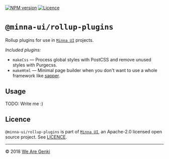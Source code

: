 <!-- markdownlint-disable first-line-h1 ol-prefix -->

[![NPM version](https://img.shields.io/npm/v/@minna-ui/rollup-plugins.svg)](https://www.npmjs.com/package/@minna-ui/rollup-plugins)
[![Licence](https://img.shields.io/npm/l/@minna-ui/rollup-plugins.svg)](https://github.com/WeAreGenki/minna-ui/blob/master/LICENCE)

# `@minna-ui/rollup-plugins`

Rollup plugins for use in [`Minna UI`](https://github.com/WeAreGenki/minna-ui) projects.

_Included plugins:_

- `makeCss` — Process global styles with PostCSS and remove unused styles with Purgecss.
- `makeHtml` — Minimal page builder when you don't want to use a whole framework like [sapper](https://sapper.svelte.technology).

## Usage

TODO: Write me :)

## Licence

`@minna-ui/rollup-plugins` is part of [`Minna UI`](https://github.com/WeAreGenki/minna-ui), an Apache-2.0 licensed open source project. See [LICENCE](https://github.com/WeAreGenki/minna-ui/blob/master/LICENCE).

---

© 2018 [We Are Genki](https://wearegenki.com)
